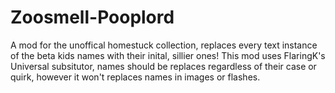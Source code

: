 # Zoosmell-Pooplord
A mod for the unoffical homestuck collection, replaces every text instance of the beta kids names with their inital, sillier ones! This mod uses FlaringK's Universal subsitutor, names should be replaces regardless of their case or quirk, however it won't replaces names in images or flashes.
